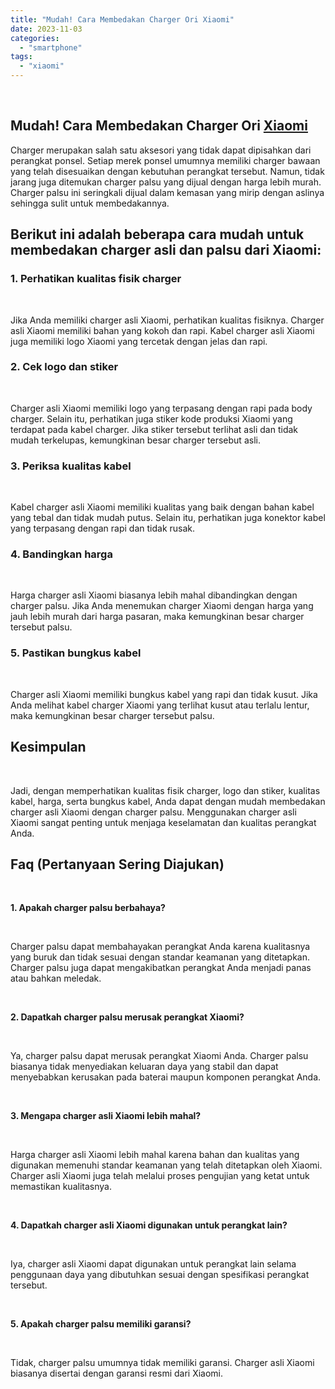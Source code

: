 ```yaml
---
title: "Mudah! Cara Membedakan Charger Ori Xiaomi"
date: 2023-11-03
categories: 
  - "smartphone"
tags: 
  - "xiaomi"
---
```


 

## Mudah! Cara Membedakan Charger Ori [Xiaomi](https://ajiekusumadhany.com/gadget/smartphone/xiaomi/)

Charger merupakan salah satu aksesori yang tidak dapat dipisahkan dari perangkat ponsel. Setiap merek ponsel umumnya memiliki charger bawaan yang telah disesuaikan dengan kebutuhan perangkat tersebut. Namun, tidak jarang juga ditemukan charger palsu yang dijual dengan harga lebih murah. Charger palsu ini seringkali dijual dalam kemasan yang mirip dengan aslinya sehingga sulit untuk membedakannya.

## Berikut ini adalah beberapa cara mudah untuk membedakan charger asli dan palsu dari Xiaomi:

### 1\. Perhatikan kualitas fisik charger

 

Jika Anda memiliki charger asli Xiaomi, perhatikan kualitas fisiknya. Charger asli Xiaomi memiliki bahan yang kokoh dan rapi. Kabel charger asli Xiaomi juga memiliki logo Xiaomi yang tercetak dengan jelas dan rapi.

### 2\. Cek logo dan stiker

 

Charger asli Xiaomi memiliki logo yang terpasang dengan rapi pada body charger. Selain itu, perhatikan juga stiker kode produksi Xiaomi yang terdapat pada kabel charger. Jika stiker tersebut terlihat asli dan tidak mudah terkelupas, kemungkinan besar charger tersebut asli.

### 3\. Periksa kualitas kabel

 

Kabel charger asli Xiaomi memiliki kualitas yang baik dengan bahan kabel yang tebal dan tidak mudah putus. Selain itu, perhatikan juga konektor kabel yang terpasang dengan rapi dan tidak rusak.

### 4\. Bandingkan harga

 

Harga charger asli Xiaomi biasanya lebih mahal dibandingkan dengan charger palsu. Jika Anda menemukan charger Xiaomi dengan harga yang jauh lebih murah dari harga pasaran, maka kemungkinan besar charger tersebut palsu.

### 5\. Pastikan bungkus kabel

 

Charger asli Xiaomi memiliki bungkus kabel yang rapi dan tidak kusut. Jika Anda melihat kabel charger Xiaomi yang terlihat kusut atau terlalu lentur, maka kemungkinan besar charger tersebut palsu.

## Kesimpulan

 

Jadi, dengan memperhatikan kualitas fisik charger, logo dan stiker, kualitas kabel, harga, serta bungkus kabel, Anda dapat dengan mudah membedakan charger asli Xiaomi dengan charger palsu. Menggunakan charger asli Xiaomi sangat penting untuk menjaga keselamatan dan kualitas perangkat Anda.

## Faq (Pertanyaan Sering Diajukan)

 

**1\. Apakah charger palsu berbahaya?**

 

Charger palsu dapat membahayakan perangkat Anda karena kualitasnya yang buruk dan tidak sesuai dengan standar keamanan yang ditetapkan. Charger palsu juga dapat mengakibatkan perangkat Anda menjadi panas atau bahkan meledak.

 

**2\. Dapatkah charger palsu merusak perangkat Xiaomi?**

 

Ya, charger palsu dapat merusak perangkat Xiaomi Anda. Charger palsu biasanya tidak menyediakan keluaran daya yang stabil dan dapat menyebabkan kerusakan pada baterai maupun komponen perangkat Anda.

 

**3\. Mengapa charger asli Xiaomi lebih mahal?**

 

Harga charger asli Xiaomi lebih mahal karena bahan dan kualitas yang digunakan memenuhi standar keamanan yang telah ditetapkan oleh Xiaomi. Charger asli Xiaomi juga telah melalui proses pengujian yang ketat untuk memastikan kualitasnya.

 

**4\. Dapatkah charger asli Xiaomi digunakan untuk perangkat lain?**

 

Iya, charger asli Xiaomi dapat digunakan untuk perangkat lain selama penggunaan daya yang dibutuhkan sesuai dengan spesifikasi perangkat tersebut.

 

**5\. Apakah charger palsu memiliki garansi?**

 

Tidak, charger palsu umumnya tidak memiliki garansi. Charger asli Xiaomi biasanya disertai dengan garansi resmi dari Xiaomi.

